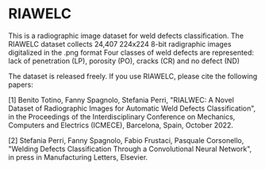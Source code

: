 # RIAWELC
This is a radiographic image dataset for weld defects classification.
The RIAWELC dataset collects 24,407 224x224 8-bit radigraphic images digitalized in the .png format
Four classes of weld defects are represented: lack of penetration (LP), porosity (PO), cracks (CR) and no defect (ND)

The dataset is released freely.
If you use RIAWELC, please cite the following papers:

[1] Benito Totino, Fanny Spagnolo, Stefania Perri, "RIALWEC: A Novel Dataset of Radiographic Images for Automatic Weld Defects Classification", in the Proceedings of the Interdisciplinary Conference on Mechanics, Computers and Electrics (ICMECE), Barcelona, Spain, October 2022.

[2] Stefania Perri, Fanny Spagnolo, Fabio Frustaci, Pasquale Corsonello, "Welding Defects Classification Through a Convolutional Neural Network", in press in Manufacturing Letters, Elsevier.
